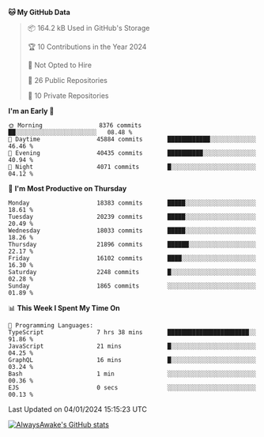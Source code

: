 <!--START_SECTION:waka-->
**🐱 My GitHub Data** 

> 📦 164.2 kB Used in GitHub's Storage 
 > 
> 🏆 10 Contributions in the Year 2024
 > 
> 🚫 Not Opted to Hire
 > 
> 📜 26 Public Repositories 
 > 
> 🔑 10 Private Repositories 
 > 
**I'm an Early 🐤** 

```text
🌞 Morning                8376 commits        ██░░░░░░░░░░░░░░░░░░░░░░░   08.48 % 
🌆 Daytime                45884 commits       ████████████░░░░░░░░░░░░░   46.46 % 
🌃 Evening                40435 commits       ██████████░░░░░░░░░░░░░░░   40.94 % 
🌙 Night                  4071 commits        █░░░░░░░░░░░░░░░░░░░░░░░░   04.12 % 
```
📅 **I'm Most Productive on Thursday** 

```text
Monday                   18383 commits       █████░░░░░░░░░░░░░░░░░░░░   18.61 % 
Tuesday                  20239 commits       █████░░░░░░░░░░░░░░░░░░░░   20.49 % 
Wednesday                18033 commits       █████░░░░░░░░░░░░░░░░░░░░   18.26 % 
Thursday                 21896 commits       ██████░░░░░░░░░░░░░░░░░░░   22.17 % 
Friday                   16102 commits       ████░░░░░░░░░░░░░░░░░░░░░   16.30 % 
Saturday                 2248 commits        █░░░░░░░░░░░░░░░░░░░░░░░░   02.28 % 
Sunday                   1865 commits        ░░░░░░░░░░░░░░░░░░░░░░░░░   01.89 % 
```


📊 **This Week I Spent My Time On** 

```text
💬 Programming Languages: 
TypeScript               7 hrs 38 mins       ███████████████████████░░   91.86 % 
JavaScript               21 mins             █░░░░░░░░░░░░░░░░░░░░░░░░   04.25 % 
GraphQL                  16 mins             █░░░░░░░░░░░░░░░░░░░░░░░░   03.24 % 
Bash                     1 min               ░░░░░░░░░░░░░░░░░░░░░░░░░   00.36 % 
EJS                      0 secs              ░░░░░░░░░░░░░░░░░░░░░░░░░   00.13 % 
```


 Last Updated on 04/01/2024 15:15:23 UTC
<!--END_SECTION:waka-->

[![AlwaysAwake's GitHub stats](https://github-readme-stats.vercel.app/api?username=AlwaysAwake&show_icons=true&theme=github_dark&count_private=true)](https://github.com/AlwaysAwake/AlwaysAwake)
